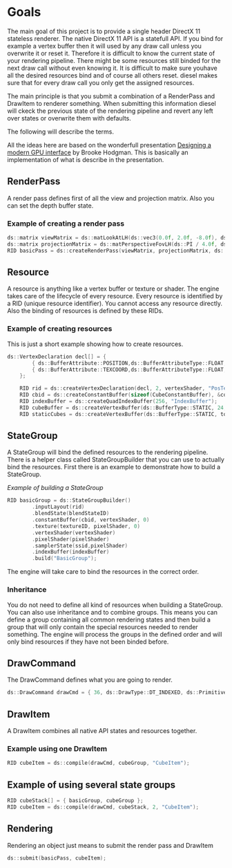 # Goals

The main goal of this project is to provide a single header DirectX 11 stateless renderer.
The native DirectX 11 API is a statefull API. If you bind for example a vertex buffer then
it will used by any draw call unless you overwrite it or reset it. Therefore it is difficult
to know the current state of your rendering pipeline. There might be some resources still
binded for the next draw call without even knowing it. It is difficult to make sure youhave all the
desired resources bind and of course all others reset. diesel makes sure that
for every draw call you only get the assigned resources.

The main principle is that you submit a combination of a RenderPass and DrawItem to renderer something.
When submitting this information diesel will ckeck the previous state of the rendering pipeline
and revert any left over states or overwrite them with defaults.

The following will describe the terms.
 
All the ideas here are based on the wonderfull presentation [Designing a modern GPU interface](https://www.dropbox.com/sh/4uvmgy14je7eaxv/AABboa6UE5Pzfg3d9updwUexa?dl=0&preview=Designing+a+Modern+GPU+Interface.pdf)
by Brooke Hodgman. This is basically an implementation of what is describe in the presentation.
 
## RenderPass

A render pass defines first of all the view and projection matrix. Also you can set the
depth buffer state.

### Example of creating a render pass
```c
ds::matrix viewMatrix = ds::matLookAtLH(ds::vec3(0.0f, 2.0f, -8.0f), ds::vec3(0,0,0), ds::vec3(0,1,0));
ds::matrix projectionMatrix = ds::matPerspectiveFovLH(ds::PI / 4.0f, ds::getScreenAspectRatio(), 0.01f, 100.0f);
RID basicPass = ds::createRenderPass(viewMatrix, projectionMatrix, ds::DepthBufferState::ENABLED, "BasicPass");
```	

## Resource

A resource is anything like a vertex buffer or texture or shader. The engine takes
care of the lifecycle of every resource. Every resource is identified by a RID (unique 
resource identifier). You cannot access any resource directly. Also the binding
of resources is defined by these RIDs. 

### Example of creating resources

This is just a short example showing how to create resources.

```c
ds::VertexDeclaration decl[] = {
		{ ds::BufferAttribute::POSITION,ds::BufferAttributeType::FLOAT,3 },
		{ ds::BufferAttribute::TEXCOORD,ds::BufferAttributeType::FLOAT,2 }
	};

	RID rid = ds::createVertexDeclaration(decl, 2, vertexShader, "PosTex_Layout");
	RID cbid = ds::createConstantBuffer(sizeof(CubeConstantBuffer), &constantBuffer, "CubeConstantBuffer");
	RID indexBuffer = ds::createQuadIndexBuffer(256, "IndexBuffer");
	RID cubeBuffer = ds::createVertexBuffer(ds::BufferType::STATIC, 24, sizeof(Vertex), v, "CubeBuffer");
	RID staticCubes = ds::createVertexBuffer(ds::BufferType::STATIC, totalCubeVertices, sizeof(Vertex), sv, "StaticCubes");
```

## StateGroup

A StateGroup will bind the defined resources to the rendering pipeline.
There is a helper class called StateGroupBuilder that you can use to
actually bind the resources. First there is an example to demonstrate
how to build a StateGroup. 

*Example of building a StateGroup*

```c
RID basicGroup = ds::StateGroupBuilder()
		.inputLayout(rid)
		.blendState(blendStateID)
		.constantBuffer(cbid, vertexShader, 0)
		.texture(textureID, pixelShader, 0)
		.vertexShader(vertexShader)
		.pixelShader(pixelShader)
		.samplerState(ssid,pixelShader)
		.indexBuffer(indexBuffer)
		.build("BasicGroup"); 
```

The engine will take care to bind the resources in the correct order. 

### Inheritance

You do not need to define all kind of resources when building a StateGroup. You can
also use inheritance and to combine groups. This means you can define a group
containing all common rendering states and then build a group that will only
contain the special resources needed to render something. 
The engine will process the groups in the defined order and will only bind resources
if they have not been binded before.

## DrawCommand

The DrawCommand defines what you are going to render.
```c
ds::DrawCommand drawCmd = { 36, ds::DrawType::DT_INDEXED, ds::PrimitiveTypes::TRIANGLE_LIST };
```

## DrawItem

A DrawItem combines all native API states and resources together.

### Example using one DrawItem
```c
RID cubeItem = ds::compile(drawCmd, cubeGroup, "CubeItem");
```

## Example of using several state groups
```c
RID cubeStack[] = { basicGroup, cubeGroup };
RID cubeItem = ds::compile(drawCmd, cubeStack, 2, "CubeItem");
```


## Rendering

Rendering an object just means to submit the render pass and DrawItem

```c
ds::submit(basicPass, cubeItem);
```


